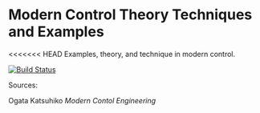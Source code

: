 # Modern Control Theory Techniques and Examples

<<<<<<< HEAD
Examples, theory, and technique in modern control. 

[![Build Status](https://img.shields.io/badge/language-MATLAB-brightgreen.svg)](#)

Sources:

Ogata Katsuhiko _Modern Contol Engineering_


